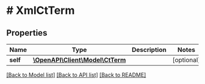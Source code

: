 # # XmlCtTerm

## Properties

Name | Type | Description | Notes
------------ | ------------- | ------------- | -------------
**self** | [**\OpenAPI\Client\Model\CtTerm**](CtTerm.md) |  | [optional]

[[Back to Model list]](../../README.md#models) [[Back to API list]](../../README.md#endpoints) [[Back to README]](../../README.md)
